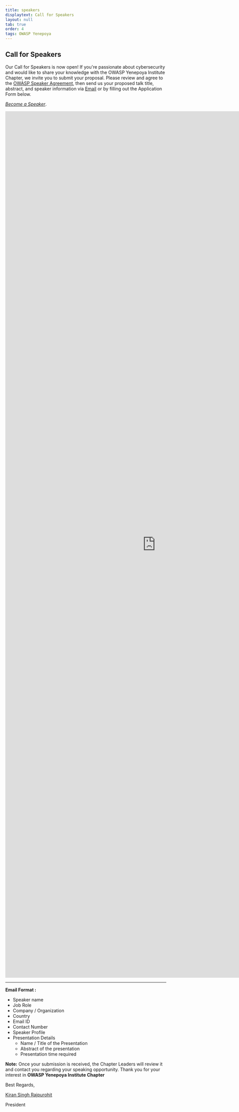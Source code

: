 ```yaml
---
title: speakers
displaytext: Call for Speakers
layout: null
tab: true
order: 4
tags: OWASP Yenepoya
---
```


## Call for Speakers

Our Call for Speakers is now open! If you're passionate about cybersecurity and would like to share your knowledge with the OWASP Yenepoya Institute Chapter, we invite you to submit your proposal. 
Please review and agree to the [OWASP Speaker Agreement](https://www.owasp.org/index.php/Speaker_Agreement), then send us your proposed talk title, abstract, and speaker information via [Email](mailto:kiran.singh@owasp.org) or by filling out the Application Form below.

[*Become a Speaker*](https://forms.gle/nS9cHeKJoVFmiaGDA).

<iframe src="https://docs.google.com/forms/d/e/1FAIpQLScmzz2mzZ1zSspisXODMzqUWHGcPOkYtqRwyBQezoWYdObXgg/viewform?embedded=true" width="940" height="2708" frameborder="0" marginheight="0" marginwidth="0">Loading…</iframe>



-----------------------

**Email Format :**

- Speaker name
- Job Role
- Company / Organization
- Country
- Email ID
- Contact Number
- Speaker Profile
- Presentation Details
    - Name / Title of the Presentation
    - Abstract of the presentation
    - Presentation time required

**Note:**
Once your submission is received, the Chapter Leaders will review it and contact you regarding your speaking opportunity. Thank you for your interest in **OWASP Yenepoya Institute Chapter**

Best Regards, 

[Kiran Singh Rajpurohit](https://www.linkedin.com/in/cybercrush/)

President
